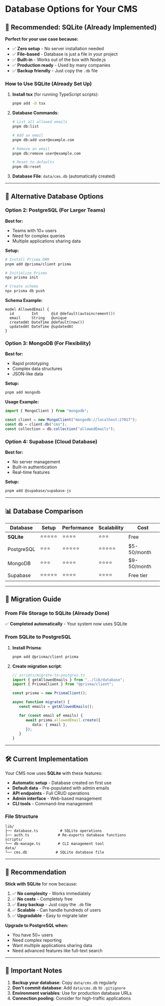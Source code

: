 # Database Options for Your CMS

## 🎯 **Recommended: SQLite (Already Implemented)**

**Perfect for your use case because:**

-  ✅ **Zero setup** - No server installation needed
-  ✅ **File-based** - Database is just a file in your project
-  ✅ **Built-in** - Works out of the box with Node.js
-  ✅ **Production ready** - Used by many companies
-  ✅ **Backup friendly** - Just copy the `.db` file

### How to Use SQLite (Already Set Up)

1. **Install tsx** (for running TypeScript scripts):

   ```bash
   pnpm add -D tsx
   ```

2. **Database Commands**:

   ```bash
   # List all allowed emails
   pnpm db:list

   # Add an email
   pnpm db:add user@example.com

   # Remove an email
   pnpm db:remove user@example.com

   # Reset to defaults
   pnpm db:reset
   ```

3. **Database File**: `data/cms.db` (automatically created)

---

## 🚀 **Alternative Database Options**

### Option 2: PostgreSQL (For Larger Teams)

**Best for:**

-  Teams with 10+ users
-  Need for complex queries
-  Multiple applications sharing data

**Setup:**

```bash
# Install Prisma ORM
pnpm add @prisma/client prisma

# Initialize Prisma
npx prisma init

# Create schema
npx prisma db push
```

**Schema Example:**

```prisma
model AllowedEmail {
  id        Int      @id @default(autoincrement())
  email     String   @unique
  createdAt DateTime @default(now())
  updatedAt DateTime @updatedAt
}
```

### Option 3: MongoDB (For Flexibility)

**Best for:**

-  Rapid prototyping
-  Complex data structures
-  JSON-like data

**Setup:**

```bash
pnpm add mongodb
```

**Usage Example:**

```typescript
import { MongoClient } from "mongodb";

const client = new MongoClient("mongodb://localhost:27017");
const db = client.db("cms");
const collection = db.collection("allowedEmails");
```

### Option 4: Supabase (Cloud Database)

**Best for:**

-  No server management
-  Built-in authentication
-  Real-time features

**Setup:**

```bash
pnpm add @supabase/supabase-js
```

---

## 📊 **Database Comparison**

| Database   | Setup      | Performance | Scalability | Cost        |
| ---------- | ---------- | ----------- | ----------- | ----------- |
| **SQLite** | ⭐⭐⭐⭐⭐ | ⭐⭐⭐⭐    | ⭐⭐⭐      | Free        |
| PostgreSQL | ⭐⭐⭐     | ⭐⭐⭐⭐⭐  | ⭐⭐⭐⭐⭐  | $5-50/month |
| MongoDB    | ⭐⭐⭐     | ⭐⭐⭐⭐    | ⭐⭐⭐⭐    | $9-50/month |
| Supabase   | ⭐⭐⭐⭐⭐ | ⭐⭐⭐⭐    | ⭐⭐⭐⭐    | Free tier   |

---

## 🔄 **Migration Guide**

### From File Storage to SQLite (Already Done)

✅ **Completed automatically** - Your system now uses SQLite

### From SQLite to PostgreSQL

1. **Install Prisma**:

   ```bash
   pnpm add @prisma/client prisma
   ```

2. **Create migration script**:

   ```typescript
   // scripts/migrate-to-postgres.ts
   import { getAllowedEmails } from "../lib/database";
   import { PrismaClient } from "@prisma/client";

   const prisma = new PrismaClient();

   async function migrate() {
      const emails = getAllowedEmails();

      for (const email of emails) {
         await prisma.allowedEmail.create({
            data: { email },
         });
      }
   }
   ```

---

## 🛠 **Current Implementation**

Your CMS now uses **SQLite** with these features:

-  **Automatic setup** - Database created on first use
-  **Default data** - Pre-populated with admin emails
-  **API endpoints** - Full CRUD operations
-  **Admin interface** - Web-based management
-  **CLI tools** - Command-line management

### File Structure

```
lib/
├── database.ts          # SQLite operations
├── auth.ts             # Re-exports database functions
scripts/
└── db-manage.ts        # CLI management tool
data/
└── cms.db             # SQLite database file
```

---

## 🎯 **Recommendation**

**Stick with SQLite** for now because:

1. ✅ **No complexity** - Works immediately
2. ✅ **No costs** - Completely free
3. ✅ **Easy backup** - Just copy the `.db` file
4. ✅ **Scalable** - Can handle hundreds of users
5. ✅ **Upgradable** - Easy to migrate later

**Upgrade to PostgreSQL when:**

-  You have 50+ users
-  Need complex reporting
-  Want multiple applications sharing data
-  Need advanced features like full-text search

---

## 🚨 **Important Notes**

1. **Backup your database**: Copy `data/cms.db` regularly
2. **Don't commit database**: Add `data/cms.db` to `.gitignore`
3. **Environment variables**: Use for production database URLs
4. **Connection pooling**: Consider for high-traffic applications
